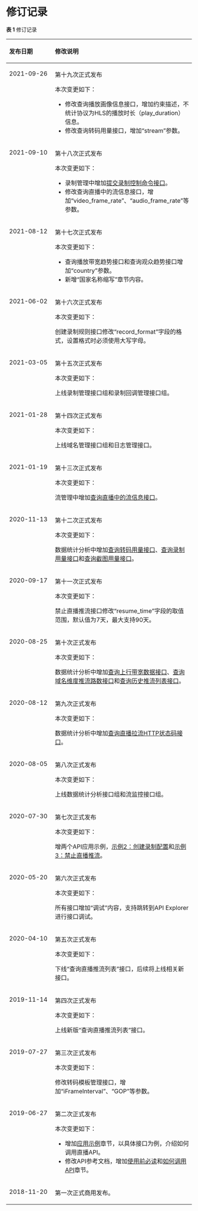 # 修订记录<a name="live_03_0046"></a>

**表 1**  修订记录

<a name="table471418575488"></a>
<table><thead align="left"><tr id="row1971575774810"><th class="cellrowborder" valign="top" width="30%" id="mcps1.2.3.1.1"><p id="p371535717483"><a name="p371535717483"></a><a name="p371535717483"></a>发布日期</p>
</th>
<th class="cellrowborder" valign="top" width="70%" id="mcps1.2.3.1.2"><p id="p197154577485"><a name="p197154577485"></a><a name="p197154577485"></a>修改说明</p>
</th>
</tr>
</thead>
<tbody><tr id="row135811645916"><td class="cellrowborder" valign="top" width="30%" headers="mcps1.2.3.1.1 "><p id="p782216155913"><a name="p782216155913"></a><a name="p782216155913"></a>2021-09-26</p>
</td>
<td class="cellrowborder" valign="top" width="70%" headers="mcps1.2.3.1.2 "><p id="p1823201518911"><a name="p1823201518911"></a><a name="p1823201518911"></a>第十九次正式发布</p>
<p id="p38237151693"><a name="p38237151693"></a><a name="p38237151693"></a>本次变更如下：</p>
<a name="ul2026682616204"></a><a name="ul2026682616204"></a><ul id="ul2026682616204"><li>修改查询播放画像信息接口，增加约束描述，不统计协议为HLS的播放时长（play_duration）信息。</li><li>修改查询转码用量接口，增加<span class="parmname" id="parmname1521214385917"><a name="parmname1521214385917"></a><a name="parmname1521214385917"></a>“stream”</span>参数。</li></ul>
</td>
</tr>
<tr id="row209509131118"><td class="cellrowborder" valign="top" width="30%" headers="mcps1.2.3.1.1 "><p id="p1095017136113"><a name="p1095017136113"></a><a name="p1095017136113"></a>2021-09-10</p>
</td>
<td class="cellrowborder" valign="top" width="70%" headers="mcps1.2.3.1.2 "><p id="p10849143318117"><a name="p10849143318117"></a><a name="p10849143318117"></a>第十八次正式发布</p>
<p id="p10849933131113"><a name="p10849933131113"></a><a name="p10849933131113"></a>本次变更如下：</p>
<a name="ul6700111911132"></a><a name="ul6700111911132"></a><ul id="ul6700111911132"><li>录制管理中增加<a href="提交录制控制命令.md">提交录制控制命令接口</a>。</li><li>修改查询直播中的流信息接口，增加<span class="parmname" id="parmname18387173713138"><a name="parmname18387173713138"></a><a name="parmname18387173713138"></a>“video_frame_rate”</span>、<span class="parmname" id="parmname83870376135"><a name="parmname83870376135"></a><a name="parmname83870376135"></a>“audio_frame_rate”</span>等参数。</li></ul>
</td>
</tr>
<tr id="row162151921155417"><td class="cellrowborder" valign="top" width="30%" headers="mcps1.2.3.1.1 "><p id="p1021522117547"><a name="p1021522117547"></a><a name="p1021522117547"></a>2021-08-12</p>
</td>
<td class="cellrowborder" valign="top" width="70%" headers="mcps1.2.3.1.2 "><p id="p1319316865514"><a name="p1319316865514"></a><a name="p1319316865514"></a>第十七次正式发布</p>
<p id="p1919411825519"><a name="p1919411825519"></a><a name="p1919411825519"></a>本次变更如下：</p>
<a name="ul15201101620565"></a><a name="ul15201101620565"></a><ul id="ul15201101620565"><li>查询播放带宽趋势接口和查询观众趋势接口增加<span class="parmname" id="parmname219412811551"><a name="parmname219412811551"></a><a name="parmname219412811551"></a>“country”</span>参数。</li><li>新增“国家名称缩写”章节内容。</li></ul>
</td>
</tr>
<tr id="row455918271623"><td class="cellrowborder" valign="top" width="30%" headers="mcps1.2.3.1.1 "><p id="p35602278217"><a name="p35602278217"></a><a name="p35602278217"></a>2021-06-02</p>
</td>
<td class="cellrowborder" valign="top" width="70%" headers="mcps1.2.3.1.2 "><p id="p203556418217"><a name="p203556418217"></a><a name="p203556418217"></a>第十六次正式发布</p>
<p id="p1355541422"><a name="p1355541422"></a><a name="p1355541422"></a>本次变更如下：</p>
<p id="p035515411324"><a name="p035515411324"></a><a name="p035515411324"></a>创建录制规则接口修改<span class="parmname" id="parmname3823025055"><a name="parmname3823025055"></a><a name="parmname3823025055"></a>“record_format”</span>字段的格式，设置格式时必须使用大写字母。</p>
</td>
</tr>
<tr id="row189511939141019"><td class="cellrowborder" valign="top" width="30%" headers="mcps1.2.3.1.1 "><p id="p20951203921017"><a name="p20951203921017"></a><a name="p20951203921017"></a>2021-03-05</p>
</td>
<td class="cellrowborder" valign="top" width="70%" headers="mcps1.2.3.1.2 "><p id="p960810407127"><a name="p960810407127"></a><a name="p960810407127"></a>第十五次正式发布</p>
<p id="p46081040121219"><a name="p46081040121219"></a><a name="p46081040121219"></a>本次变更如下：</p>
<p id="p4608174071215"><a name="p4608174071215"></a><a name="p4608174071215"></a>上线录制管理接口组和录制回调管理接口组。</p>
</td>
</tr>
<tr id="row961442710165"><td class="cellrowborder" valign="top" width="30%" headers="mcps1.2.3.1.1 "><p id="p1061512275163"><a name="p1061512275163"></a><a name="p1061512275163"></a>2021-01-28</p>
</td>
<td class="cellrowborder" valign="top" width="70%" headers="mcps1.2.3.1.2 "><p id="p1694954421610"><a name="p1694954421610"></a><a name="p1694954421610"></a>第十四次正式发布</p>
<p id="p1949134461615"><a name="p1949134461615"></a><a name="p1949134461615"></a>本次变更如下：</p>
<p id="p10950944141615"><a name="p10950944141615"></a><a name="p10950944141615"></a>上线域名管理接口组和日志管理接口。</p>
</td>
</tr>
<tr id="row1754916413508"><td class="cellrowborder" valign="top" width="30%" headers="mcps1.2.3.1.1 "><p id="p4550174185011"><a name="p4550174185011"></a><a name="p4550174185011"></a>2021-01-19</p>
</td>
<td class="cellrowborder" valign="top" width="70%" headers="mcps1.2.3.1.2 "><p id="p54521617185017"><a name="p54521617185017"></a><a name="p54521617185017"></a>第十三次正式发布</p>
<p id="p144521517175019"><a name="p144521517175019"></a><a name="p144521517175019"></a>本次变更如下：</p>
<p id="p64521317135012"><a name="p64521317135012"></a><a name="p64521317135012"></a>流管理中增加<a href="查询直播中的流信息.md">查询直播中的流信息接口</a>。</p>
</td>
</tr>
<tr id="row11798193313918"><td class="cellrowborder" valign="top" width="30%" headers="mcps1.2.3.1.1 "><p id="p1679933313915"><a name="p1679933313915"></a><a name="p1679933313915"></a>2020-11-13</p>
</td>
<td class="cellrowborder" valign="top" width="70%" headers="mcps1.2.3.1.2 "><p id="p1279912330913"><a name="p1279912330913"></a><a name="p1279912330913"></a>第十二次正式发布</p>
<p id="p94014487910"><a name="p94014487910"></a><a name="p94014487910"></a>本次变更如下：</p>
<p id="p165111145105"><a name="p165111145105"></a><a name="p165111145105"></a>数据统计分析中增加<a href="查询转码用量接口.md">查询转码用量接口</a>、<a href="查询录制用量接口.md">查询录制用量接口</a>和<a href="查询截图用量接口.md">查询截图用量接口</a>。</p>
</td>
</tr>
<tr id="row1143563655813"><td class="cellrowborder" valign="top" width="30%" headers="mcps1.2.3.1.1 "><p id="p2436133635817"><a name="p2436133635817"></a><a name="p2436133635817"></a>2020-09-17</p>
</td>
<td class="cellrowborder" valign="top" width="70%" headers="mcps1.2.3.1.2 "><p id="p154361366583"><a name="p154361366583"></a><a name="p154361366583"></a>第十一次正式发布</p>
<p id="p3481255145813"><a name="p3481255145813"></a><a name="p3481255145813"></a>本次变更如下：</p>
<p id="p6645145910583"><a name="p6645145910583"></a><a name="p6645145910583"></a>禁止直播推流接口修改<span class="parmname" id="parmname5372153018594"><a name="parmname5372153018594"></a><a name="parmname5372153018594"></a>“resume_time”</span>字段的取值范围，默认值为7天，最大支持90天。</p>
</td>
</tr>
<tr id="row1615093134815"><td class="cellrowborder" valign="top" width="30%" headers="mcps1.2.3.1.1 "><p id="p1315093134820"><a name="p1315093134820"></a><a name="p1315093134820"></a>2020-08-25</p>
</td>
<td class="cellrowborder" valign="top" width="70%" headers="mcps1.2.3.1.2 "><p id="p15150831164818"><a name="p15150831164818"></a><a name="p15150831164818"></a>第十次正式发布</p>
<p id="p38111049134813"><a name="p38111049134813"></a><a name="p38111049134813"></a>本次变更如下：</p>
<p id="p15506323135019"><a name="p15506323135019"></a><a name="p15506323135019"></a>数据统计分析中增加<a href="查询上行带宽数据接口.md">查询上行带宽数据接口</a>、<a href="查询域名维度推流路数接口.md">查询域名维度推流路数接口</a>和<a href="查询历史推流列表接口.md">查询历史推流列表接口</a>。</p>
</td>
</tr>
<tr id="row9924151042412"><td class="cellrowborder" valign="top" width="30%" headers="mcps1.2.3.1.1 "><p id="p1792421010240"><a name="p1792421010240"></a><a name="p1792421010240"></a>2020-08-12</p>
</td>
<td class="cellrowborder" valign="top" width="70%" headers="mcps1.2.3.1.2 "><p id="p18401641145419"><a name="p18401641145419"></a><a name="p18401641145419"></a>第九次正式发布</p>
<p id="p2254151910244"><a name="p2254151910244"></a><a name="p2254151910244"></a>本次变更如下：</p>
<p id="p62541196248"><a name="p62541196248"></a><a name="p62541196248"></a>数据统计分析中增加<a href="查询直播拉流HTTP状态码接口.md">查询直播拉流HTTP状态码接口</a>。</p>
</td>
</tr>
<tr id="row123740692014"><td class="cellrowborder" valign="top" width="30%" headers="mcps1.2.3.1.1 "><p id="p93755617203"><a name="p93755617203"></a><a name="p93755617203"></a>2020-08-05</p>
</td>
<td class="cellrowborder" valign="top" width="70%" headers="mcps1.2.3.1.2 "><p id="p17175143619544"><a name="p17175143619544"></a><a name="p17175143619544"></a>第八次正式发布</p>
<p id="p1976101412016"><a name="p1976101412016"></a><a name="p1976101412016"></a>本次变更如下：</p>
<p id="p9514151552013"><a name="p9514151552013"></a><a name="p9514151552013"></a>上线数据统计分析接口组和流监控接口组。</p>
</td>
</tr>
<tr id="row194301648155611"><td class="cellrowborder" valign="top" width="30%" headers="mcps1.2.3.1.1 "><p id="p14305482565"><a name="p14305482565"></a><a name="p14305482565"></a>2020-07-30</p>
</td>
<td class="cellrowborder" valign="top" width="70%" headers="mcps1.2.3.1.2 "><p id="p3662172711544"><a name="p3662172711544"></a><a name="p3662172711544"></a>第七次正式发布</p>
<p id="p1583695711567"><a name="p1583695711567"></a><a name="p1583695711567"></a>本次变更如下：</p>
<p id="p1785092082019"><a name="p1785092082019"></a><a name="p1785092082019"></a>增两个API应用示例，<a href="示例2-创建录制配置.md">示例2：创建录制配置</a>和<a href="示例3-禁止直播推流.md">示例3：禁止直播推流</a>。</p>
</td>
</tr>
<tr id="row82653554284"><td class="cellrowborder" valign="top" width="30%" headers="mcps1.2.3.1.1 "><p id="p18266105562818"><a name="p18266105562818"></a><a name="p18266105562818"></a>2020-05-20</p>
</td>
<td class="cellrowborder" valign="top" width="70%" headers="mcps1.2.3.1.2 "><p id="p1251110217546"><a name="p1251110217546"></a><a name="p1251110217546"></a>第六次正式发布</p>
<p id="p173812503318"><a name="p173812503318"></a><a name="p173812503318"></a>本次变更如下：</p>
<p id="p13266855122820"><a name="p13266855122820"></a><a name="p13266855122820"></a>所有接口增加<span class="menucascade" id="menucascade88178249314"><a name="menucascade88178249314"></a><a name="menucascade88178249314"></a>“<span class="uicontrol" id="uicontrol13817524193119"><a name="uicontrol13817524193119"></a><a name="uicontrol13817524193119"></a>调试</span>”</span>内容，支持跳转到API Explorer进行接口调试。</p>
</td>
</tr>
<tr id="row471575754810"><td class="cellrowborder" valign="top" width="30%" headers="mcps1.2.3.1.1 "><p id="p10715145710486"><a name="p10715145710486"></a><a name="p10715145710486"></a>2020-04-10</p>
</td>
<td class="cellrowborder" valign="top" width="70%" headers="mcps1.2.3.1.2 "><p id="p1565111405414"><a name="p1565111405414"></a><a name="p1565111405414"></a>第五次正式发布</p>
<p id="p17715155719486"><a name="p17715155719486"></a><a name="p17715155719486"></a>本次变更如下：</p>
<p id="p1196643518512"><a name="p1196643518512"></a><a name="p1196643518512"></a>下线<span class="menucascade" id="menucascade8597112013359"><a name="menucascade8597112013359"></a><a name="menucascade8597112013359"></a>“<span class="uicontrol" id="uicontrol75972020103512"><a name="uicontrol75972020103512"></a><a name="uicontrol75972020103512"></a>查询直播推流列表</span>”</span>接口，后续将上线相关新接口。</p>
</td>
</tr>
<tr id="row0715145774810"><td class="cellrowborder" valign="top" width="30%" headers="mcps1.2.3.1.1 "><p id="p1715125715482"><a name="p1715125715482"></a><a name="p1715125715482"></a>2019-11-14</p>
</td>
<td class="cellrowborder" valign="top" width="70%" headers="mcps1.2.3.1.2 "><p id="p6307107115412"><a name="p6307107115412"></a><a name="p6307107115412"></a>第四次正式发布</p>
<p id="p362184315316"><a name="p362184315316"></a><a name="p362184315316"></a>本次变更如下：</p>
<p id="p37151257174818"><a name="p37151257174818"></a><a name="p37151257174818"></a>上线新版<span class="menucascade" id="menucascade1654114286282"><a name="menucascade1654114286282"></a><a name="menucascade1654114286282"></a>“<span class="uicontrol" id="uicontrol1554152892817"><a name="uicontrol1554152892817"></a><a name="uicontrol1554152892817"></a>查询直播推流列表</span>”</span>接口。</p>
</td>
</tr>
<tr id="row6715175744818"><td class="cellrowborder" valign="top" width="30%" headers="mcps1.2.3.1.1 "><p id="p0715135754810"><a name="p0715135754810"></a><a name="p0715135754810"></a>2019-07-27</p>
</td>
<td class="cellrowborder" valign="top" width="70%" headers="mcps1.2.3.1.2 "><p id="p75415211543"><a name="p75415211543"></a><a name="p75415211543"></a>第三次正式发布</p>
<p id="p54541928133113"><a name="p54541928133113"></a><a name="p54541928133113"></a>本次变更如下：</p>
<p id="p117151571485"><a name="p117151571485"></a><a name="p117151571485"></a>修改转码模板管理接口，增加<span class="parmname" id="parmname7433020182717"><a name="parmname7433020182717"></a><a name="parmname7433020182717"></a>“iFrameInterval”</span>、<span class="parmname" id="parmname207619183279"><a name="parmname207619183279"></a><a name="parmname207619183279"></a>“GOP”</span>等参数。</p>
</td>
</tr>
<tr id="row4715145704814"><td class="cellrowborder" valign="top" width="30%" headers="mcps1.2.3.1.1 "><p id="p771519576489"><a name="p771519576489"></a><a name="p771519576489"></a>2019-06-27</p>
</td>
<td class="cellrowborder" valign="top" width="70%" headers="mcps1.2.3.1.2 "><p id="p15868850135315"><a name="p15868850135315"></a><a name="p15868850135315"></a>第二次正式发布</p>
<p id="p103196502290"><a name="p103196502290"></a><a name="p103196502290"></a>本次变更如下：</p>
<a name="ul5934115920296"></a><a name="ul5934115920296"></a><ul id="ul5934115920296"><li>增加<a href="示例1-创建转码模板.md">应用示例</a>章节，以具体接口为例，介绍如何调用直播API。</li><li>修改API参考文档，增加<a href="使用前必读.md">使用前必读</a>和<a href="构造请求.md">如何调用API</a>章节。</li></ul>
</td>
</tr>
<tr id="row77153575483"><td class="cellrowborder" valign="top" width="30%" headers="mcps1.2.3.1.1 "><p id="p19715657194819"><a name="p19715657194819"></a><a name="p19715657194819"></a>2018-11-20</p>
</td>
<td class="cellrowborder" valign="top" width="70%" headers="mcps1.2.3.1.2 "><p id="p1071505774814"><a name="p1071505774814"></a><a name="p1071505774814"></a>第一次正式商用发布。</p>
</td>
</tr>
</tbody>
</table>

